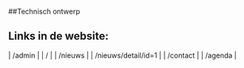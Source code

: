 ##Technisch ontwerp
##  Links in de website:
| /admin 			  |
| / 				  |
| /nieuws 			  |
| /nieuws/detail/id=1 |
| /contact 			  |
| /agenda 			  |
